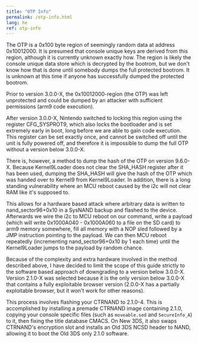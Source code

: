 ```yaml
---
title: "OTP Info"
permalink: /otp-info.html
lang: he
ref: otp-info
---
```


The OTP is a 0x100 byte region of seemingly random data at address 0x10012000. It is presumed that console unique keys are derived from this region, although it is currently unknown exactly how. The region is likely the console unique data store which is decrypted by the bootrom, but we don't know how that is done until somebody dumps the full protected bootrom. It is unknown at this time if anyone has successfully dumped the protected bootrom.

Prior to version 3.0.0-X, the 0x10012000-region (the OTP) was left unprotected and could be dumped by an attacker with sufficient permissions (arm9 code execution).

After version 3.0.0-X, Nintendo switched to locking this region using the register CFG_SYSPROT9, which also locks the bootloader and is set extremely early in boot, long before we are able to gain code execution. This register can be set exactly once, and cannot be switched off until the unit is fully powered off, and therefore it is impossible to dump the full OTP without a version below 3.0.0-X.

There is, however, a method to dump the hash of the OTP on version 9.6.0-X. Because Kernel9Loader does not clear the SHA_HASH register after it has been used, dumping the SHA_HASH will give the hash of the OTP which was handed over to Kernel9 from Kernel9Loader. In addition, there is a long standing vulnerability where an MCU reboot caused by the i2c will not clear RAM like it's supposed to.

This allows for a hardware based attack where arbitrary data is written to nand_sector96+0x10 in a SysNAND backup and flashed to the device. Afterwards we wire the i2c to MCU reboot on our command, write a payload (which will write 0x1000A040 - 0x1000A060 to a file on the SD card) to arm9 memory somewhere, fill all memory with a NOP sled followed by a JMP instruction pointing to the payload. We can then MCU reboot repeatedly (incrementing nand_sector96+0x10 by 1 each time) until the Kernel9Loader jumps to the payload by random chance.

Because of the complexity and extra hardware involved in the method described above, I have decided to limit the scope of this guide strictly to the software based approach of downgrading to a version below 3.0.0-X. Version 2.1.0-X was selected because it is the only version below 3.0.0-X that contains a fully exploitable browser version (2.0.0-X has a partially exploitable browser, but it won't work for other reasons).

This process involves flashing your CTRNAND to 2.1.0-4. This is accomplished by installing a premade CTRNAND image containing 2.1.0, copying your console specific files (such as `moveable.sed` and `SecureInfo_A`) to it, then fixing the title database CMACS. On New 3DS, it also swaps CTRNAND's encryption slot and installs an Old 3DS NCSD header to NAND, allowing it to boot the Old 3DS only 2.1.0 software.
